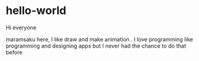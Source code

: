 # hello-world

Hi everyone

maramsaku here, I like draw and make animation . I love programming like programming and designing apps but I never had the chance to do that before
